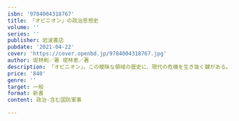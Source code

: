 ```yaml
---
isbn: '9784004318767'
title: 「オピニオン」の政治思想史
volume: ''
series: ''
publisher: 岩波書店
pubdate: '2021-04-22'
cover: 'https://cover.openbd.jp/9784004318767.jpg'
author: 堤林剣／著 堤林恵／著
description: 「オピニオン」。この曖昧な領域の歴史に、現代の危機を生き抜く鍵がある。未来のための政治学入。
price: '840'
genre: ''
target: 一般
format: 新書
content: 政治-含む国防軍事

---
```

